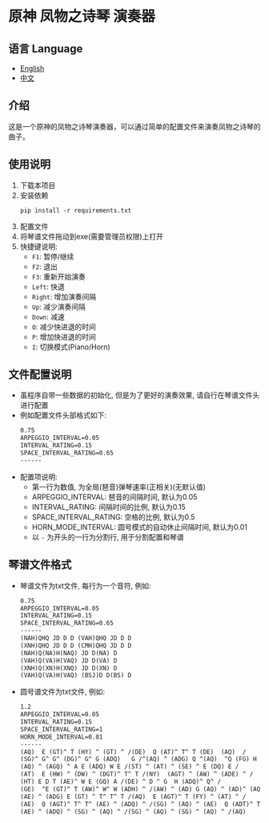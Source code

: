 # 原神 凤物之诗琴 演奏器

## 语言 Language

- [English](Docs/README_EN.MD)
- [中文](README.MD)

## 介绍

这是一个原神的凤物之诗琴演奏器，可以通过简单的配置文件来演奏凤物之诗琴的曲子。

## 使用说明

1. 下载本项目
2. 安装依赖
    ```shell
    pip install -r requirements.txt
    ```
3. 配置文件
4. 将琴谱文件拖动到exe(需要管理员权限)上打开
5. 快捷键说明:
    - `F1`: 暂停/继续
    - `F2`: 退出
    - `F3`: 重新开始演奏
    - `Left`: 快退
    - `Right`: 增加演奏间隔
    - `Up`: 减少演奏间隔
    - `Down`: 减速
    - `O`: 减少快进退的时间
    - `P`: 增加快进退的时间
    - `I`: 切换模式(Piano/Horn)

## 文件配置说明

- 虽程序自带一些数据的初始化, 但是为了更好的演奏效果, 请自行在琴谱文件头进行配置
- 例如配置文件头部格式如下:
    ```txt
    0.75
    ARPEGGIO_INTERVAL=0.05
    INTERVAL_RATING=0.15
    SPACE_INTERVAL_RATING=0.65
    ------
    ```
- 配置项说明:
    - 第一行为数值, 为全局(琶音)弹琴速率(正相关)(无默认值)
    - ARPEGGIO_INTERVAL: 琶音的间隔时间, 默认为0.05
    - INTERVAL_RATING: 间隔时间的比例, 默认为0.15
    - SPACE_INTERVAL_RATING: 空格的比例, 默认为0.5
    - HORN_MODE_INTERVAL: 圆号模式的自动休止间隔时间, 默认为0.01
    - 以 `-` 为开头的一行为分割行, 用于分割配置和琴谱

## 琴谱文件格式

- 琴谱文件为txt文件, 每行为一个音符, 例如:
    ```txt
    0.75
    ARPEGGIO_INTERVAL=0.05
    INTERVAL_RATING=0.15
    SPACE_INTERVAL_RATING=0.65
    ------
    (NAH)QHQ JD D D (VAH)QHQ JD D D
    (XNH)QHQ JD D D (CMH)QHQ JD D D
    (NAH)Q(NA)H(NAQ) JD D(NA) D
    (VAH)Q(VA)H(VAQ) JD D(VA) D
    (XNH)Q(XN)H(XNQ) JD D(XN) D
    (VAH)Q(VA)H(VAQ) (BSJ)D D(BS) D
    ```

- 圆号谱文件为txt文件, 例如:
    ```txt
    1.2
    ARPEGGIO_INTERVAL=0.05
    INTERVAL_RATING=0.15
    SPACE_INTERVAL_RATING=1
    HORN_MODE_INTERVAL=0.01
    ------
    (AQ)  E (GT)^ T (HY) ^ (GT) ^ /(DE)  Q (AT)^ T^ T (DE)  (AQ)  /
    (SG)^ G^ G^ (DG)^ G^ G (ADQ)   G /^(AQ) ^ (ADG) Q ^(AQ)  ^Q (FG) H J /
    (AQ) ^ (AGQ) ^ A E (ADQ) W E /(ST) ^ (AT) ^ (SE) ^ E (DQ) E /
    (AT)  E (HW) ^ (DW) ^ (DGT)^ T^ T /(NY)  (AGT) ^ (AW) ^ (ADE) ^ /
    (HT) E D T (AE)^ W E (GQ) A /(DE) ^ D ^ G  H (ADQ)^ Q^ /
    (GE)  ^E (GT)^ T (AW)^ W^ W (ADH) ^ /(AW) ^ (AD) G (AQ) ^ (AD)^ (AQ)^ /
    (AE) ^ (ADG) E (GT) ^ T^ T^ T /(AQ)  E (AGT)^ T (FY) ^ (AT) ^ /
    (AE)  Q (AGT)^ T^ T^ (AE) ^ (ADQ) ^ /(SG) ^ (AQ) ^ (AE)  Q (ADT)^ T^ T /
    (AE) ^ (ADQ) ^ (SG) ^ (AQ) ^ /(SG) ^ (AQ) ^ (SG) ^ (AQ) ^ /(AQ)    ^    /
    ```